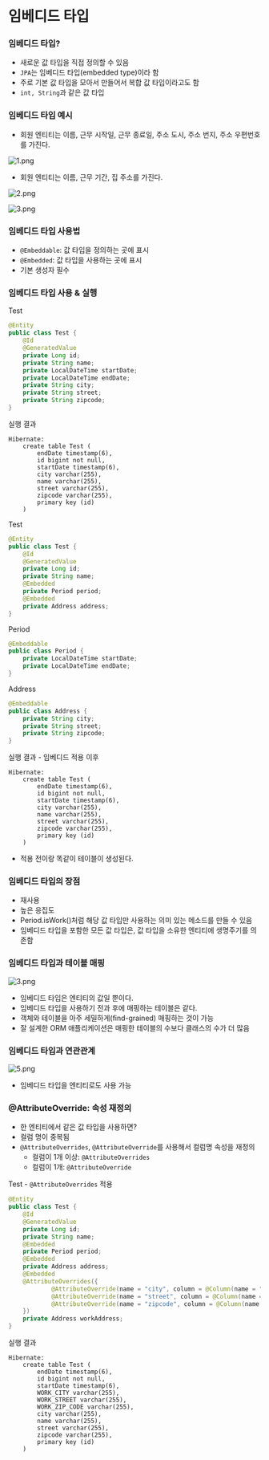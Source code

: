 # 임베디드 타입

### 임베디드 타입?

- 새로운 값 타입을 직접 정의할 수 있음
- `JPA`는 임베디드 타입(embedded type)이라 함
- 주로 기본 값 타입을 모아서 만들어서 복합 값 타입이라고도 함
- ``int, String``과 같은 값 타입

### 임베디드 타입 예시 

- 회원 엔티티는 이름, 근무 시작일, 근무 종료일, 주소 도시, 주소 번지, 주소 우편번호를 가진다.

![1.png](Image%2F1.png)

- 회원 엔티티는 이름, 근무 기간, 집 주소를 가진다.

![2.png](Image%2F2.png)

![3.png](Image%2F3.png)

### 임베디드 타입 사용법

- `@Embeddable`: 값 타입을 정의하는 곳에 표시
- `@Embedded`: 값 타입을 사용하는 곳에 표시
- 기본 생성자 필수

### 임베디드 타입 사용 & 실행 

Test
```java
@Entity
public class Test {
    @Id
    @GeneratedValue
    private Long id;
    private String name;
    private LocalDateTime startDate;
    private LocalDateTime endDate;
    private String city;
    private String street;
    private String zipcode;
}
```

실행 결과 
```text
Hibernate: 
    create table Test (
        endDate timestamp(6),
        id bigint not null,
        startDate timestamp(6),
        city varchar(255),
        name varchar(255),
        street varchar(255),
        zipcode varchar(255),
        primary key (id)
    )
```

Test
```java
@Entity
public class Test {
    @Id
    @GeneratedValue
    private Long id;
    private String name;
    @Embedded
    private Period period;
    @Embedded
    private Address address;
}
```

Period
```java
@Embeddable
public class Period {
    private LocalDateTime startDate;
    private LocalDateTime endDate;
}
```

Address
```java
@Embeddable
public class Address {
    private String city;
    private String street;
    private String zipcode;
}
```

실행 결과 - 임베디드 적용 이후 
```text
Hibernate: 
    create table Test (
        endDate timestamp(6),
        id bigint not null,
        startDate timestamp(6),
        city varchar(255),
        name varchar(255),
        street varchar(255),
        zipcode varchar(255),
        primary key (id)
    )
```
- 적용 전이랑 똑같이 테이블이 생성된다. 

### 임베디드 타입의 장점

- 재사용
- 높은 응집도
- Period.isWork()처럼 해당 값 타입만 사용하는 의미 있는 메소드를 만들 수 있음
- 임베디드 타입을 포함한 모든 값 타입은, 값 타입을 소유한 엔티티에 생명주기를 의존함

### 임베디드 타입과 테이블 매핑

![3.png](Image%2F3.png)

- 임베디드 타입은 엔티티의 값일 뿐이다. 
- 임베디드 타입을 사용하기 전과 후에 매핑하는 테이블은 같다. 
- 객체와 테이블을 아주 세밀하게(find-grained) 매핑하는 것이 가능
- 잘 설계한 ORM 애플리케이션은 매핑한 테이블의 수보다 클래스의 수가 더 많음

### 임베디드 타입과 연관관계

![5.png](Image%2F5.png)
- 임베디드 타입을 엔티티로도 사용 가능 

### @AttributeOverride: 속성 재정의

- 한 엔티티에서 같은 값 타입을 사용하면? 
- 컬럼 명이 중복됨
- `@AttributeOverrides`, `@AttributeOverride`를 사용해서 컬럼명 속성을 재정의
  - 컬럼이 1개 이상: `@AttributeOverrides`
  - 컬럼이 1개: `@AttributeOverride`
 
Test - `@AttributeOverrides` 적용 
```java
@Entity
public class Test {
    @Id
    @GeneratedValue
    private Long id;
    private String name;
    @Embedded
    private Period period;
    @Embedded
    private Address address;
    @Embedded
    @AttributeOverrides({
            @AttributeOverride(name = "city", column = @Column(name = "WORK_CITY")),
            @AttributeOverride(name = "street", column = @Column(name = "WORK_STREET")),
            @AttributeOverride(name = "zipcode", column = @Column(name = "WORK_ZIP_CODE"))
    })
    private Address workAddress;
}
```

실행 결과 
```text
Hibernate: 
    create table Test (
        endDate timestamp(6),
        id bigint not null,
        startDate timestamp(6),
        WORK_CITY varchar(255),
        WORK_STREET varchar(255),
        WORK_ZIP_CODE varchar(255),
        city varchar(255),
        name varchar(255),
        street varchar(255),
        zipcode varchar(255),
        primary key (id)
    )
```
